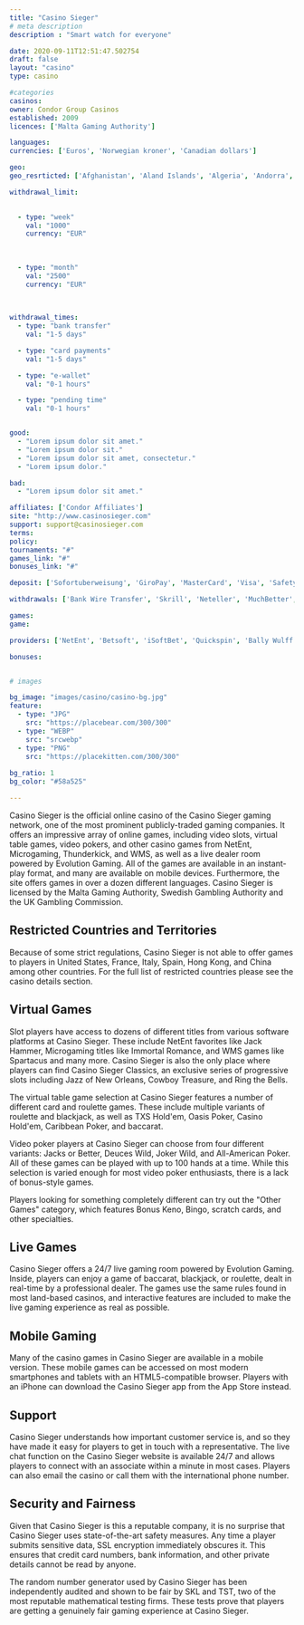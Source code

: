 ```yaml
---
title: "Casino Sieger"
# meta description
description : "Smart watch for everyone"

date: 2020-09-11T12:51:47.502754
draft: false
layout: "casino" 
type: casino

#categories
casinos: 
owner: Condor Group Casinos
established: 2009
licences: ['Malta Gaming Authority']

languages: 
currencies: ['Euros', 'Norwegian kroner', 'Canadian dollars']

geo: 
geo_resrticted: ['Afghanistan', 'Aland Islands', 'Algeria', 'Andorra', 'Antarctica', 'Armenia', 'Aruba', 'Australia', 'Australian Capital Territory', 'New South Wales', 'Northern Territory', 'Queensland', 'South Australia', 'Tasmania', 'Victoria', 'Western Australia', 'Bahamas', 'Bahrain', 'Belarus', 'Bhutan', 'British Indian Ocean Territory', 'British Virgin Islands', 'Bulgaria', 'Cambodia', 'Cape Verde', 'Costa Rica', 'Cuba', 'Côte d’Ivoire', 'El Salvador', 'Estonia', 'Ethiopia', 'Faroe Islands', 'France', 'French Guiana', 'French Polynesia', 'French Southern Territories', 'Georgia', 'Germany', 'Schleswig-Holstein', 'Gibraltar', 'Greece', 'Grenada', 'Guernsey', 'Honduras', 'Hong Kong', 'Iran', 'Iraq', 'Isle of Man', 'Israel', 'Italy', 'Jersey', 'Jordan', 'Kazakhstan', 'Kenya', 'Kuwait', 'Kyrgyzstan', 'Lesotho', 'Liechtenstein', 'Lithuania', 'Maldives', 'Mali', 'Malta', 'Marshall Islands', 'Mauritania', 'Metropolitan France', 'Mexico', 'Moldova', 'Monaco', 'Mongolia', 'Mozambique', 'Myanmar [Burma]', 'Namibia', 'Netherlands Antilles', 'Nicaragua', 'Norfolk Island', 'Palau', 'Palestinian Territories', 'Panama', 'Philippines', 'Portugal', 'Puerto Rico', 'Qatar', 'Reunion', 'Rwanda', 'Saint Helena', 'Saint Lucia', 'Samoa', 'Saudi Arabia', 'Serbia', 'Seychelles', 'Slovakia', 'Spain', 'Sri Lanka', 'Suriname', 'Swaziland', 'Sweden', 'Switzerland', 'Syria', 'Tanzania', 'Trinidad and Tobago', 'Turkey', 'Turkmenistan', 'Turks and Caicos Islands', 'Ukraine', 'United Kingdom', 'United States', 'Alabama', 'Alaska', 'American Samoa', 'Arizona', 'Arkansas', 'California', 'Colorado', 'Connecticut', 'Delaware', 'District of Columbia', 'Florida', 'Georgia(US)', 'Guam', 'Hawaii', 'Idaho', 'Illinois', 'Indiana', 'Iowa', 'Kansas', 'Kentucky', 'Louisiana', 'Maine', 'Maryland', 'Massachusetts', 'Michigan', 'Minnesota', 'Mississippi', 'Missouri', 'Montana', 'Nebraska', 'Nevada', 'New Hampshire', 'New Jersey', 'New Mexico', 'New York', 'North Carolina', 'North Dakota', 'Northern Mariana Islands', 'Ohio', 'Oklahoma', 'Oregon', 'Pennsylvania', 'Rhode Island', 'South Carolina', 'South Dakota', 'Tennessee', 'Texas', 'U.S. Virgin Islands', 'Utah', 'Vermont', 'Virginia', 'Washington', 'West Virginia', 'Wisconsin', 'Wyoming', 'Uruguay', 'Uzbekistan', 'Vatican City', 'Zimbabwe']

withdrawal_limit:

  
  - type: "week"
    val: "1000"
    currency: "EUR"
  
  
  
  - type: "month"
    val: "2500"
    currency: "EUR"
  
  

withdrawal_times:
  - type: "bank transfer"
    val: "1-5 days"

  - type: "card payments"
    val: "1-5 days"

  - type: "e-wallet"
    val: "0-1 hours"

  - type: "pending time"
    val: "0-1 hours"


good:
  - "Lorem ipsum dolor sit amet."
  - "Lorem ipsum dolor sit."
  - "Lorem ipsum dolor sit amet, consectetur."
  - "Lorem ipsum dolor."

bad:
  - "Lorem ipsum dolor sit amet."

affiliates: ['Condor Affiliates']
site: "http://www.casinosieger.com"
support: support@casinosieger.com
terms:
policy:
tournaments: "#"
games_link: "#"
bonuses_link: "#"

deposit: ['Sofortuberweisung', 'GiroPay', 'MasterCard', 'Visa', 'SafetyPay', 'EnterCash', 'Neteller', 'Skrill', 'Paysafe Card', 'Bancontact/Mister Cash', 'Zimpler', 'Przelewy24', 'Multibanco', 'Trustly', 'Euteller', 'Bank Wire Transfer', 'AstroPay Card', 'EcoPayz', 'MuchBetter', 'iDebit', 'instaDebit', 'MoviiRed', 'QIWI', 'Siirto', 'Boleto', 'PayU', 'Boleto Flash']

withdrawals: ['Bank Wire Transfer', 'Skrill', 'Neteller', 'MuchBetter', 'QIWI']

games: 
game:

providers: ['NetEnt', 'Betsoft', 'iSoftBet', 'Quickspin', 'Bally Wulff', 'Merkur Gaming', 'Gamomat', 'Booming Games', 'Kalamba Games', 'Oryx Gaming', 'Pragmatic Play', 'Elk Studios', 'Wazdan', 'Realistic Games', 'Just For The Win', 'Microgaming', '2 By 2 Gaming', 'Crazy Tooth Studio', 'Big Time Gaming', 'Rabcat', 'Red Tiger Gaming', 'Hacksaw Gaming', 'Thunderkick', 'Gamevy', 'Red Rake Gaming', "Play'n GO"]

bonuses:


# images

bg_image: "images/casino/casino-bg.jpg"  
feature:
  - type: "JPG" 
    src: "https://placebear.com/300/300"
  - type: "WEBP"
    src: "srcwebp"
  - type: "PNG"
    src: "https://placekitten.com/300/300"  
 
bg_ratio: 1 
bg_color: "#58a525"  

---
```


Casino Sieger is the official online casino of the Casino Sieger gaming network, one of the most prominent publicly-traded gaming companies. It offers an impressive array of online games, including video slots, virtual table games, video pokers, and other casino games from NetEnt, Microgaming, Thunderkick, and WMS, as well as a live dealer room powered by Evolution Gaming. All of the games are available in an instant-play format, and many are available on mobile devices. Furthermore, the site offers games in over a dozen different languages. Casino Sieger is licensed by the Malta Gaming Authority, Swedish Gambling Authority and the UK Gambling Commission.

## Restricted Countries and Territories
Because of some strict regulations, Casino Sieger is not able to offer games to players in United States, France, Italy, Spain, Hong Kong, and China among other countries. For the full list of restricted countries please see the casino details section.

## Virtual Games
Slot players have access to dozens of different titles from various software platforms at Casino Sieger. These include NetEnt favorites like Jack Hammer, Microgaming titles like Immortal Romance, and WMS games like Spartacus and many more. Casino Sieger is also the only place where players can find Casino Sieger Classics, an exclusive series of progressive slots including Jazz of New Orleans, Cowboy Treasure, and Ring the Bells.

The virtual table game selection at Casino Sieger features a number of different card and roulette games. These include multiple variants of roulette and blackjack, as well as TXS Hold'em, Oasis Poker, Casino Hold'em, Caribbean Poker, and baccarat.

Video poker players at Casino Sieger can choose from four different variants: Jacks or Better, Deuces Wild, Joker Wild, and All-American Poker. All of these games can be played with up to 100 hands at a time. While this selection is varied enough for most video poker enthusiasts, there is a lack of bonus-style games.

Players looking for something completely different can try out the "Other Games" category, which features Bonus Keno, Bingo, scratch cards, and other specialties.

## Live Games
Casino Sieger offers a 24/7 live gaming room powered by Evolution Gaming. Inside, players can enjoy a game of baccarat, blackjack, or roulette, dealt in real-time by a professional dealer. The games use the same rules found in most land-based casinos, and interactive features are included to make the live gaming experience as real as possible.

## Mobile Gaming
Many of the casino games in Casino Sieger are available in a mobile version. These mobile games can be accessed on most modern smartphones and tablets with an HTML5-compatible browser. Players with an iPhone can download the Casino Sieger app from the App Store instead.

## Support
Casino Sieger understands how important customer service is, and so they have made it easy for players to get in touch with a representative. The live chat function on the Casino Sieger website is available 24/7 and allows players to connect with an associate within a minute in most cases. Players can also email the casino or call them with the international phone number.

## Security and Fairness
Given that Casino Sieger is this a reputable company, it is no surprise that Casino Sieger uses state-of-the-art safety measures. Any time a player submits sensitive data, SSL encryption immediately obscures it. This ensures that credit card numbers, bank information, and other private details cannot be read by anyone.

The random number generator used by Casino Sieger has been independently audited and shown to be fair by SKL and TST, two of the most reputable mathematical testing firms. These tests prove that players are getting a genuinely fair gaming experience at Casino Sieger.